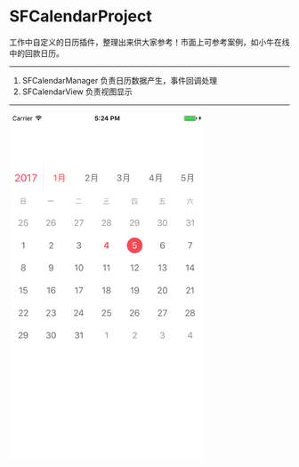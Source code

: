 # SFCalendarProject
<div>工作中自定义的日历插件，整理出来供大家参考！市面上可参考案例，如小牛在线中的回款日历。</div>
<hr/>
<div>
  <ol>
    <li>SFCalendarManager 负责日历数据产生，事件回调处理</li>
    <li>SFCalendarView 负责视图显示</li>
  </ol>
</div>
<hr size='1px'/>
<div>
  <img src="/SFCalendarProject/Simulator Screen Shot 2017年1月3日 下午5.24.45.png" width = "350" alt="github-01.jpg" align=left />
</div>
